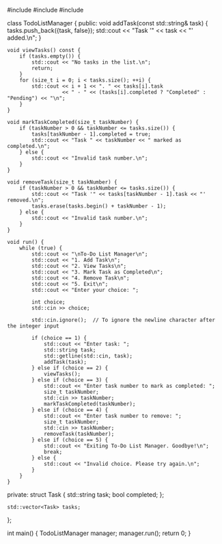 #include <iostream>
#include <vector>
#include <string>

class TodoListManager {
public:
    void addTask(const std::string& task) {
        tasks.push_back({task, false});
        std::cout << "Task '" << task << "' added.\n";
    }

    void viewTasks() const {
        if (tasks.empty()) {
            std::cout << "No tasks in the list.\n";
            return;
        }
        for (size_t i = 0; i < tasks.size(); ++i) {
            std::cout << i + 1 << ". " << tasks[i].task 
                      << " - " << (tasks[i].completed ? "Completed" : "Pending") << "\n";
        }
    }

    void markTaskCompleted(size_t taskNumber) {
        if (taskNumber > 0 && taskNumber <= tasks.size()) {
            tasks[taskNumber - 1].completed = true;
            std::cout << "Task " << taskNumber << " marked as completed.\n";
        } else {
            std::cout << "Invalid task number.\n";
        }
    }

    void removeTask(size_t taskNumber) {
        if (taskNumber > 0 && taskNumber <= tasks.size()) {
            std::cout << "Task '" << tasks[taskNumber - 1].task << "' removed.\n";
            tasks.erase(tasks.begin() + taskNumber - 1);
        } else {
            std::cout << "Invalid task number.\n";
        }
    }

    void run() {
        while (true) {
            std::cout << "\nTo-Do List Manager\n";
            std::cout << "1. Add Task\n";
            std::cout << "2. View Tasks\n";
            std::cout << "3. Mark Task as Completed\n";
            std::cout << "4. Remove Task\n";
            std::cout << "5. Exit\n";
            std::cout << "Enter your choice: ";

            int choice;
            std::cin >> choice;

            std::cin.ignore();  // To ignore the newline character after the integer input

            if (choice == 1) {
                std::cout << "Enter task: ";
                std::string task;
                std::getline(std::cin, task);
                addTask(task);
            } else if (choice == 2) {
                viewTasks();
            } else if (choice == 3) {
                std::cout << "Enter task number to mark as completed: ";
                size_t taskNumber;
                std::cin >> taskNumber;
                markTaskCompleted(taskNumber);
            } else if (choice == 4) {
                std::cout << "Enter task number to remove: ";
                size_t taskNumber;
                std::cin >> taskNumber;
                removeTask(taskNumber);
            } else if (choice == 5) {
                std::cout << "Exiting To-Do List Manager. Goodbye!\n";
                break;
            } else {
                std::cout << "Invalid choice. Please try again.\n";
            }
        }
    }

private:
    struct Task {
        std::string task;
        bool completed;
    };

    std::vector<Task> tasks;
};

int main() {
    TodoListManager manager;
    manager.run();
    return 0;
}

